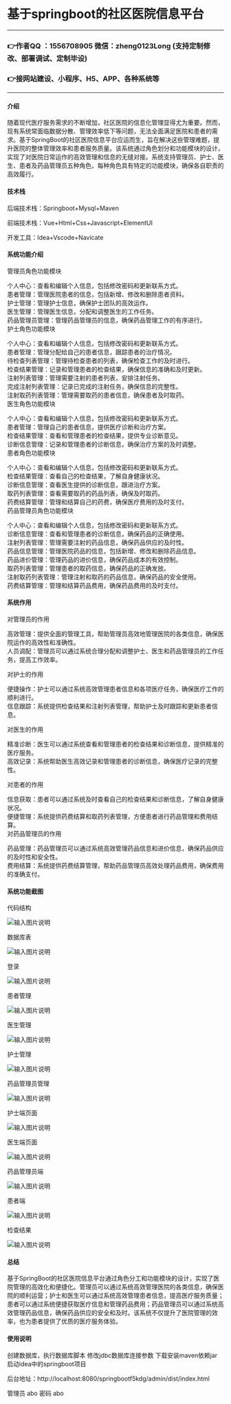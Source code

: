 # 基于springboot的社区医院信息平台

---
### 👉作者QQ ：1556708905 微信：zheng0123Long (支持定制修改、部署调试、定制毕设)

### 👉接网站建设、小程序、H5、APP、各种系统等

---

#### 介绍

随着现代医疗服务需求的不断增加，社区医院的信息化管理显得尤为重要。然而，现有系统常面临数据分散、管理效率低下等问题，无法全面满足医院和患者的需求。基于SpringBoot的社区医院信息平台应运而生，旨在解决这些管理难题，提升医院的整体管理效率和患者服务质量。该系统通过角色划分和功能模块的设计，实现了对医院日常运作的高效管理和信息的无缝对接。系统支持管理员、护士、医生、患者及药品管理员五种角色，每种角色具有特定的功能模块，确保各自职责的高效履行。

#### 技术栈

后端技术栈：Springboot+Mysql+Maven

前端技术栈：Vue+Html+Css+Javascript+ElementUI

开发工具：Idea+Vscode+Navicate

#### 系统功能介绍

管理员角色功能模块

个人中心：查看和编辑个人信息，包括修改密码和更新联系方式。  
患者管理：管理医院患者的信息，包括新增、修改和删除患者资料。  
护士管理：管理护士信息，确保护士团队的高效运作。  
医生管理：管理医生信息，分配和调整医生的工作任务。  
药品管理员管理：管理药品管理员的信息，确保药品管理工作的有序进行。  
护士角色功能模块

个人中心：查看和编辑个人信息，包括修改密码和更新联系方式。  
患者管理：管理分配给自己的患者信息，跟踪患者的治疗情况。  
待检查列表管理：管理待检查患者的列表，确保检查工作的及时进行。  
检查结果管理：记录和管理患者的检查结果，确保信息的准确和及时更新。  
注射列表管理：管理需要注射的患者列表，安排注射任务。  
完成注射列表管理：记录已完成的注射任务，确保信息的完整性。  
注射取药列表管理：管理需要取药的患者信息，确保患者及时取药。  
医生角色功能模块

个人中心：查看和编辑个人信息，包括修改密码和更新联系方式。  
患者管理：管理自己的患者信息，提供医疗诊断和治疗方案。  
检查结果管理：查看和管理患者的检查结果，提供专业诊断意见。  
诊断信息管理：记录和管理患者的诊断信息，确保治疗方案的及时调整。  
患者角色功能模块

个人中心：查看和编辑个人信息，包括修改密码和更新联系方式。  
检查结果管理：查看自己的检查结果，了解自身健康状况。  
诊断信息管理：查看医生提供的诊断信息，跟进治疗方案。  
取药列表管理：查看需要取药的药品列表，确保及时取药。  
药费结算管理：管理和结算自己的药费，确保医疗费用的及时支付。  
药品管理员角色功能模块

个人中心：查看和编辑个人信息，包括修改密码和更新联系方式。  
诊断信息管理：查看和管理患者的诊断信息，确保药品的正确使用。   
注射列表管理：管理需要注射的药品信息，确保药品供应的及时性。  
药品信息管理：管理医院药品的信息，包括新增、修改和删除药品信息。  
药品进价管理：管理药品的进价信息，确保药品成本的有效控制。  
取药列表管理：管理患者的取药信息，确保药品的正确发放。  
注射取药列表管理：管理注射和取药的药品信息，确保药品的安全使用。  
药费结算管理：管理和结算药品费用，确保药品费用的及时支付。  

#### 系统作用

对管理员的作用

高效管理：提供全面的管理工具，帮助管理员高效地管理医院的各类信息，确保医院运作的高效性和准确性。  
人员调配：管理员可以通过系统合理分配和调整护士、医生和药品管理员的工作任务，提高工作效率。  

对护士的作用  

便捷操作：护士可以通过系统高效管理患者信息和各项医疗任务，确保医疗工作的顺利进行。  
信息跟踪：系统提供检查结果和注射列表管理，帮助护士及时跟踪和更新患者信息。 
 
对医生的作用  

精准诊断：医生可以通过系统查看和管理患者的检查结果和诊断信息，提供精准的医疗服务。  
高效记录：系统帮助医生高效记录和管理患者的诊断信息，确保医疗记录的完整性。 
 
对患者的作用  

信息获取：患者可以通过系统及时查看自己的检查结果和诊断信息，了解自身健康状况。  
便捷管理：系统提供药费结算和取药列表管理，方便患者进行药品管理和费用结算。  
对药品管理员的作用  

药品管理：药品管理员可以通过系统高效管理药品信息和进价信息，确保药品供应的及时性和安全性。  
费用结算：系统提供药费结算管理，帮助药品管理员高效处理药品费用，确保费用的准确支付。  

#### 系统功能截图

代码结构

![输入图片说明](images/08448f278a01a570f1148b944d2be3e.png)

数据库表

![输入图片说明](images/80ebfd763d4678b77bd04439449f75c.png)

登录

![输入图片说明](images/605aebff5cbaa8bba6007e93c040cf8.png)

患者管理

![输入图片说明](images/91e0e682afd199a225b673242a16a03.png)

医生管理

![输入图片说明](images/71ecac0261e014cc5ed6e1311149b47.png)

护士管理

![输入图片说明](images/aa5ecde5f5b9df1262e55e575f1753d.png)

药品管理员管理

![输入图片说明](images/5530bc4d0c3a7fe39b3453e8ee881fa.png)

护士端页面

![输入图片说明](images/595541da9ee7ea89536e3f82ffeac56.png)

医生端页面

![输入图片说明](images/8040ae3e1d7c3604cbe3493aea7466e.png)

药品管理员端

![输入图片说明](images/0136c4e4157083c535eb445fc841d8a.png)

患者端

![输入图片说明](images/dc1c36298267882e8caf0da86eb4d2f.png)

检查结果

![输入图片说明](images/a18472836bac8b91b74d3b241a5c943.png)

#### 总结

基于SpringBoot的社区医院信息平台通过角色分工和功能模块的设计，实现了医院管理的高效化和便捷化。管理员可以通过系统高效管理医院的各类信息，确保医院的顺利运营；护士和医生可以通过系统高效管理患者信息，提高医疗服务质量；患者可以通过系统便捷获取医疗信息和管理药品费用；药品管理员可以通过系统高效管理药品信息，确保药品供应的安全和及时。该系统不仅提升了医院管理的效率，也为患者提供了优质的医疗服务体验。

#### 使用说明

创建数据库，执行数据库脚本 修改jdbc数据库连接参数 下载安装maven依赖jar 启动idea中的springboot项目

后台地址：http://localhost:8080/springbootf5kdg/admin/dist/index.html

管理员  abo 密码 abo
